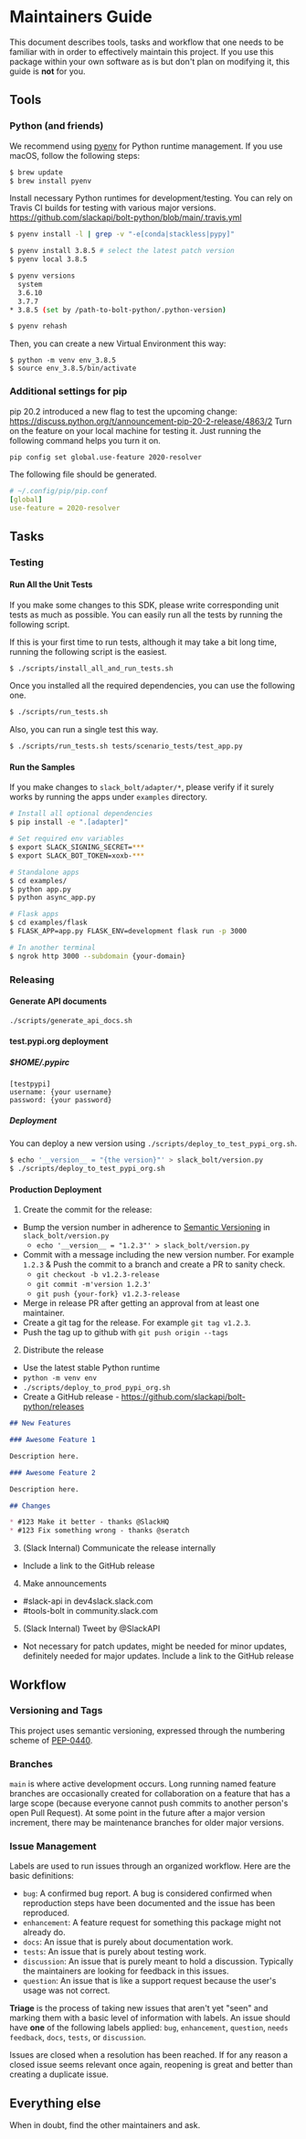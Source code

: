 # Maintainers Guide

This document describes tools, tasks and workflow that one needs to be familiar with in order to effectively maintain
this project. If you use this package within your own software as is but don't plan on modifying it, this guide is
**not** for you.

## Tools

### Python (and friends)

We recommend using [pyenv](https://github.com/pyenv/pyenv) for Python runtime management. If you use macOS, follow the following steps:

```bash
$ brew update
$ brew install pyenv
```

Install necessary Python runtimes for development/testing. You can rely on Travis CI builds for testing with various major versions. https://github.com/slackapi/bolt-python/blob/main/.travis.yml

```bash
$ pyenv install -l | grep -v "-e[conda|stackless|pypy]"

$ pyenv install 3.8.5 # select the latest patch version
$ pyenv local 3.8.5

$ pyenv versions
  system
  3.6.10
  3.7.7
* 3.8.5 (set by /path-to-bolt-python/.python-version)

$ pyenv rehash
```

Then, you can create a new Virtual Environment this way:

```
$ python -m venv env_3.8.5
$ source env_3.8.5/bin/activate
```

### Additional settings for pip

pip 20.2 introduced a new flag to test the upcoming change: https://discuss.python.org/t/announcement-pip-20-2-release/4863/2
Turn on the feature on your local machine for testing it. Just running the following command helps you turn it on.

```bash
pip config set global.use-feature 2020-resolver
```

The following file should be generated.

```yaml
# ~/.config/pip/pip.conf
[global]
use-feature = 2020-resolver
```

## Tasks

### Testing

#### Run All the Unit Tests

If you make some changes to this SDK, please write corresponding unit tests as much as possible. You can easily run all the tests by running the following script.

If this is your first time to run tests, although it may take a bit long time, running the following script is the easiest.

```bash
$ ./scripts/install_all_and_run_tests.sh
```

Once you installed all the required dependencies, you can use the following one.

```bash
$ ./scripts/run_tests.sh
```

Also, you can run a single test this way.

```bash
$ ./scripts/run_tests.sh tests/scenario_tests/test_app.py
```

#### Run the Samples

If you make changes to `slack_bolt/adapter/*`, please verify if it surely works by running the apps under `examples` directory.

```bash
# Install all optional dependencies
$ pip install -e ".[adapter]"

# Set required env variables
$ export SLACK_SIGNING_SECRET=***
$ export SLACK_BOT_TOKEN=xoxb-***

# Standalone apps
$ cd examples/
$ python app.py
$ python async_app.py

# Flask apps
$ cd examples/flask
$ FLASK_APP=app.py FLASK_ENV=development flask run -p 3000

# In another terminal
$ ngrok http 3000 --subdomain {your-domain}
```

### Releasing

#### Generate API documents

```bash
./scripts/generate_api_docs.sh
```

#### test.pypi.org deployment

##### $HOME/.pypirc

```
[testpypi]
username: {your username}
password: {your password}
```

##### Deployment

You can deploy a new version using `./scripts/deploy_to_test_pypi_org.sh`.

```bash
$ echo '__version__ = "{the version}"' > slack_bolt/version.py
$ ./scripts/deploy_to_test_pypi_org.sh
```

#### Production Deployment

1.  Create the commit for the release:

- Bump the version number in adherence to [Semantic Versioning](http://semver.org/) in `slack_bolt/version.py`
  - `echo '__version__ = "1.2.3"' > slack_bolt/version.py`
- Commit with a message including the new version number. For example `1.2.3` & Push the commit to a branch and create a PR to sanity check.
  - `git checkout -b v1.2.3-release`
  - `git commit -m'version 1.2.3'`
  - `git push {your-fork} v1.2.3-release`
- Merge in release PR after getting an approval from at least one maintainer.
- Create a git tag for the release. For example `git tag v1.2.3`.
- Push the tag up to github with `git push origin --tags`

2.  Distribute the release

- Use the latest stable Python runtime
- `python -m venv env`
- `./scripts/deploy_to_prod_pypi_org.sh`
- Create a GitHub release - https://github.com/slackapi/bolt-python/releases

```markdown
## New Features

### Awesome Feature 1

Description here.

### Awesome Feature 2

Description here.

## Changes

* #123 Make it better - thanks @SlackHQ
* #123 Fix something wrong - thanks @seratch
```

3. (Slack Internal) Communicate the release internally

- Include a link to the GitHub release

4. Make announcements

- #slack-api in dev4slack.slack.com
- #tools-bolt in community.slack.com

5. (Slack Internal) Tweet by @SlackAPI

- Not necessary for patch updates, might be needed for minor updates, definitely needed for major updates. Include a link to the GitHub release

## Workflow

### Versioning and Tags

This project uses semantic versioning, expressed through the numbering scheme of
[PEP-0440](https://www.python.org/dev/peps/pep-0440/).

### Branches

`main` is where active development occurs. Long running named feature branches are occasionally created for
collaboration on a feature that has a large scope (because everyone cannot push commits to another person's open Pull
Request). At some point in the future after a major version increment, there may be maintenance branches for older major
versions.

### Issue Management

Labels are used to run issues through an organized workflow. Here are the basic definitions:

- `bug`: A confirmed bug report. A bug is considered confirmed when reproduction steps have been
  documented and the issue has been reproduced.
- `enhancement`: A feature request for something this package might not already do.
- `docs`: An issue that is purely about documentation work.
- `tests`: An issue that is purely about testing work.
- `discussion`: An issue that is purely meant to hold a discussion. Typically the maintainers are looking for feedback in this issues.
- `question`: An issue that is like a support request because the user's usage was not correct.

**Triage** is the process of taking new issues that aren't yet "seen" and marking them with a basic level of information
with labels. An issue should have **one** of the following labels applied: `bug`, `enhancement`, `question`,
`needs feedback`, `docs`, `tests`, or `discussion`.

Issues are closed when a resolution has been reached. If for any reason a closed issue seems relevant once again,
reopening is great and better than creating a duplicate issue.

## Everything else

When in doubt, find the other maintainers and ask.
